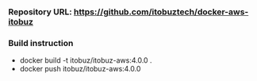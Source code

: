 ### Repository URL: https://github.com/itobuztech/docker-aws-itobuz

### Build instruction
- docker build -t itobuz/itobuz-aws:4.0.0 .
- docker push itobuz/itobuz-aws:4.0.0
